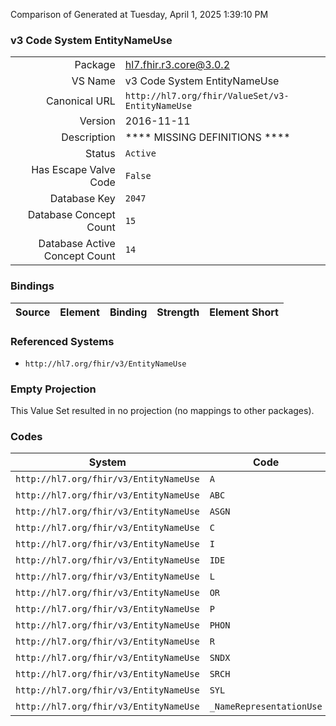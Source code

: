 Comparison of 
Generated at Tuesday, April 1, 2025 1:39:10 PM

### v3 Code System EntityNameUse

|      |     |
| ---: | --- |
| Package | hl7.fhir.r3.core@3.0.2 |
| VS Name | v3 Code System EntityNameUse |
| Canonical URL | `http://hl7.org/fhir/ValueSet/v3-EntityNameUse` |
| Version | 2016-11-11 |
| Description | **** MISSING DEFINITIONS **** |
| Status | `Active` |
| Has Escape Valve Code | `False` |
| Database Key | `2047` |
| Database Concept Count | `15` |
| Database Active Concept Count | `14` |
### Bindings

| Source | Element | Binding | Strength | Element Short |
| ------ | ------- | ------- | -------- | ------------- |

### Referenced Systems

* `http://hl7.org/fhir/v3/EntityNameUse`
### Empty Projection

This Value Set resulted in no projection (no mappings to other packages).

### Codes

| System | Code | Display |
| ------ | ---- | ------- |
| `http://hl7.org/fhir/v3/EntityNameUse` | `A` | Artist/Stage |
| `http://hl7.org/fhir/v3/EntityNameUse` | `ABC` | Alphabetic |
| `http://hl7.org/fhir/v3/EntityNameUse` | `ASGN` | assigned |
| `http://hl7.org/fhir/v3/EntityNameUse` | `C` | License |
| `http://hl7.org/fhir/v3/EntityNameUse` | `I` | Indigenous/Tribal |
| `http://hl7.org/fhir/v3/EntityNameUse` | `IDE` | Ideographic |
| `http://hl7.org/fhir/v3/EntityNameUse` | `L` | Legal |
| `http://hl7.org/fhir/v3/EntityNameUse` | `OR` | official registry |
| `http://hl7.org/fhir/v3/EntityNameUse` | `P` | pseudonym |
| `http://hl7.org/fhir/v3/EntityNameUse` | `PHON` | phonetic |
| `http://hl7.org/fhir/v3/EntityNameUse` | `R` | Religious |
| `http://hl7.org/fhir/v3/EntityNameUse` | `SNDX` | Soundex |
| `http://hl7.org/fhir/v3/EntityNameUse` | `SRCH` | search |
| `http://hl7.org/fhir/v3/EntityNameUse` | `SYL` | Syllabic |
| `http://hl7.org/fhir/v3/EntityNameUse` | `_NameRepresentationUse` | NameRepresentationUse |
